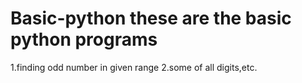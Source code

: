 # Basic-python these are the basic python programs
1.finding odd number in given range
2.some of all digits,etc.
